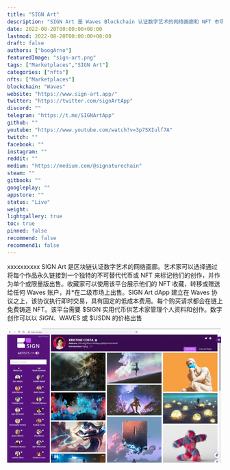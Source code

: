 ```yaml
---
title: "SIGN Art"
description: "SIGN Art 是 Waves Blockchain 认证数字艺术的网络画廊和 NFT 市场。"
date: 2022-08-20T00:00:00+08:00
lastmod: 2022-08-20T00:00:00+08:00
draft: false
authors: ["boogArno"]
featuredImage: "sign-art.png"
tags: ["Marketplaces","SIGN Art"]
categories: ["nfts"]
nfts: ["Marketplaces"]
blockchain: "Waves"
website: "https://www.sign-art.app/"
twitter: "https://twitter.com/signArtApp"
discord: ""
telegram: "https://t.me/SIGNArtApp"
github: ""
youtube: "https://www.youtube.com/watch?v=3p7SXIulf7A"
twitch: ""
facebook: ""
instagram: ""
reddit: ""
medium: "https://medium.com/@signaturechain"
steam: ""
gitbook: ""
googleplay: ""
appstore: ""
status: "Live"
weight: 
lightgallery: true
toc: true
pinned: false
recommend: false
recommend1: false
---
```

xxxxxxxxxx SIGN Art 是区块链认证数字艺术的网络画廊。艺术家可以选择通过将每个作品永久链接到一个独特的不可替代代币或 NFT 来标记他们的创作，并作为单个或限量版出售。收藏家可以使用该平台展示他们的 NFT 收藏，转移或赠送给任何 Waves 账户，并*在二级市场上出售。SIGN Art dApp 建立在 Waves 协议之上，该协议执行即时交易，具有固定的低成本费用。每个购买请求都会在链上免费铸造 NFT。该平台需要 $SIGN 实用代币供艺术家管理个人资料和创作。数字创作可以以 $SIGN、$WAVES 或 $USDN 的价格出售

![signart-dapp-collectibles-waves-image1-500x315_6e92d165dc2f38fe44d675c9c42f4440](signart-dapp-collectibles-waves-image1-500x315_6e92d165dc2f38fe44d675c9c42f4440.png)